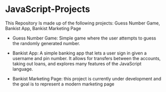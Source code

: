 # JavaScript-Projects
This Repository Is made up of the following projects:  Guess Number Game, Bankist App, Bankist Marketing Page

- Guess Number Game: Simple game where the user attempts to guess the randomly generated number.

- Bankist App: A simple banking app that lets a user sign in given a username and pin number. It allows for transfers between the accounts, taking out loans, and explores many features of the JavaScript language. 

- Bankist Marketing Page: this project is currently under development and the goal is to represent a modern marketing page 

